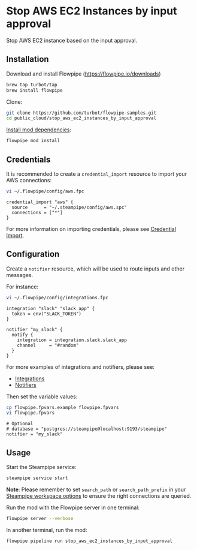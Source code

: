 # Stop AWS EC2 Instances by input approval

Stop AWS EC2 instance based on the input approval.

## Installation

Download and install Flowpipe (https://flowpipe.io/downloads)

```sh
brew tap turbot/tap
brew install flowpipe
```

Clone:

```sh
git clone https://github.com/turbot/flowpipe-samples.git
cd public_cloud/stop_aws_ec2_instances_by_input_approval
```

[Install mod dependencies](https://flowpipe.io/docs/build/mod-dependencies#mod-dependencies):

```sh
flowpipe mod install
```

## Credentials

It is recommended to create a `credential_import` resource to import your AWS connections:

```sh
vi ~/.flowpipe/config/aws.fpc
```

```hcl
credential_import "aws" {
  source      = "~/.steampipe/config/aws.spc"
  connections = ["*"]
}
```

For more information on importing credentials, please see [Credential Import](https://flowpipe.io/docs/reference/config-files/credential-import).

## Configuration

Create a `notifier` resource, which will be used to route inputs and other messages.

For instance:

```sh
vi ~/.flowpipe/config/integrations.fpc
```

```hcl
integration "slack" "slack_app" {
  token = env("SLACK_TOKEN")
}

notifier "my_slack" {
  notify {
    integration = integration.slack.slack_app
    channel     = "#random"
  }
}
```

For more examples of integrations and notifiers, please see:
- [Integrations](https://flowpipe.io/docs/reference/config-files/integration)
- [Notifiers](https://flowpipe.io/docs/reference/config-files/notifier)

Then set the variable values:

```sh
cp flowpipe.fpvars.example flowpipe.fpvars
vi flowpipe.fpvars
```

```hcl
# Optional
# database = "postgres://steampipe@localhost:9193/steampipe"
notifier = "my_slack"
```

## Usage

Start the Steampipe service:

```sh
steampipe service start
```

**Note**: Please remember to set `search_path` or `search_path_prefix` in your [Steampipe workspace options](https://steampipe.io/docs/reference/config-files/workspace) to ensure the right connections are queried.

Run the mod with the Flowpipe server in one terminal:

```sh
flowpipe server --verbose
```

In another terminal, run the mod:

```sh
flowpipe pipeline run stop_aws_ec2_instances_by_input_approval
```
